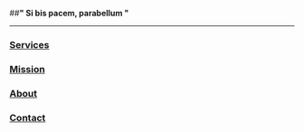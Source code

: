 
##**" Si bis pacem, parabellum "**
___________________________________________________________________________________________________________________________________________________________________

### [Services](./services.md)

### [Mission](./mission.md)

### [About](./about.md)

### [Contact](./contact.md)
